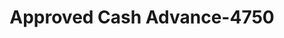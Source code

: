 ---
f_zip-code: 39576
f_state-code: MS
title: Approved Cash Advance-4750
f_phone: 228-469-9704
f_city-only: Waveland
f_address: 2402 Mclaurin Street Waveland
f_location-unique-id: '4750'
slug: approved-cash-advance-4750
updated-on: '2024-05-30T13:46:58.046Z'
created-on: '2024-05-30T13:36:59.803Z'
published-on: '2024-05-30T13:54:32.469Z'
f_city-state: cms/city/waveland-ms.md
f_company: cms/company/approved-cash-advance.md
f_state: cms/state/mississippi.md
layout: '[payday-loan].html'
tags: payday-loan
---